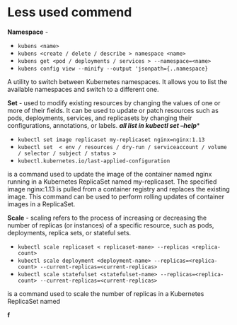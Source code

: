 Less used commend
=================

**Namespace** - 
- `kubens <name>`
- `kubens <create / delete / describe > namespace <name>`
- `kubens get <pod / deployments / services > --namespace=<name>`
- `kubens config view --minify --output 'jsonpath={..namespace}`

A utility to switch between Kubernetes namespaces. It allows you to list the available namespaces and switch to a different one.

**Set** - used to modify existing resources by changing the values of one or more of their fields. It can be used to update or patch resources such as pods, deployments, services, and replicasets by changing their configurations, annotations, or labels.
***all list in kubectl set –help****
- `kubectl set image replicaset my-replicaset nginx=nginx:1.13`
- `kubectl set  < env / resources / dry-run / serviceaccount / volume / selector / subject / status >`
- `kubectl.kubernetes.io/last-applied-configuration`

is a command used to update the image of the container named nginx running in a Kubernetes ReplicaSet named my-replicaset. The specified image nginx:1.13 is pulled from a container registry and replaces the existing image. This command can be used to perform rolling updates of container images in a ReplicaSet.

**Scale** - scaling refers to the process of increasing or decreasing the number of replicas (or instances) of a specific resource, such as pods, deployments, replica sets, or stateful sets.
- `kubectl scale replicaset < replicaset-mane> --replicas <replica-count>`
- `kubectl scale deployment <deployment-name> --replicas=<replica-count> --current-replicas=<current-replicas>`
- `kubectl scale statefulset <statefulset-name> --replicas=<replica-count> --current-replicas=<current-replicas>`

is a command used to scale the number of replicas in a Kubernetes ReplicaSet named <replicaset-name>
  
**f**
